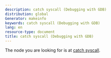```yaml
---
description: catch syscall (Debugging with GDB)
distribution: global
Generator: makeinfo
keywords: catch syscall (Debugging with GDB)
lang: en
resource-type: document
title: catch syscall (Debugging with GDB)
---
```

The node you are looking for is at [catch syscall](Set-Catchpoints.html#catch-syscall).

